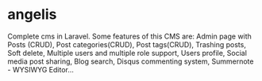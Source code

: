 # angelis
Complete cms in Laravel. 
Some features of this CMS are: Admin page with Posts (CRUD), Post categories(CRUD), 
Post tags(CRUD), Trashing posts, Soft delete, Multiple users and multiple role support, Users profile, 
Social media post sharing, Blog search, Disqus commenting system, Summernote - WYSIWYG Editor...
